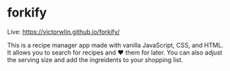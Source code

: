 # forkify
Live: https://victorwlin.github.io/forkify/

This is a recipe manager app made with vanilla JavaScript, CSS, and HTML. It allows you to search for recipes and ❤️ them for later. You can also adjust the serving size and add the ingreidents to your shopping list.
